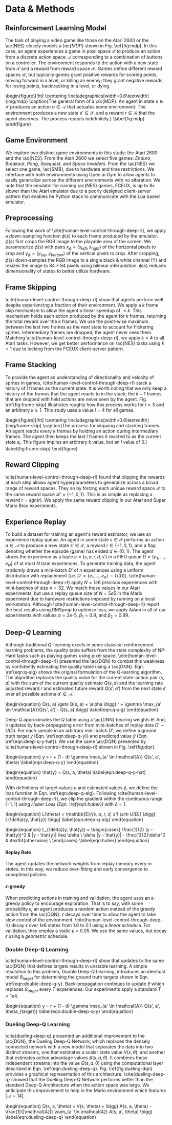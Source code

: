 # Data & Methods

<!-- TODO: \cite{adam} -->


## Reinforcement Learning Model

The task of playing a video game like those on the Atari 2600 or the \ac{NES}
closely models a _\ac{MDP}_ shown in Fig. \ref{fig:mdp}. In this case, an
agent experiences a game in pixel space $\mathcal{S}$ to produce an action
from a discrete action space $\mathcal{A}$ corresponding to a combination of
buttons on a controller. The environment responds to the action with a new
state from $\mathcal{S}$ and a reward from reward space $\mathcal{R}$. Games
define different reward spaces $\mathcal{R}$, but typically games grant
positive rewards for scoring points, moving forward in a level, or killing an
enemy; they grant negative rewards for losing points, backtracking in a
level, or dying.

\begin{figure}[!ht]
\centering
\includegraphics[width=0.6\textwidth]{img/mdp}
\caption{The general form of a \ac{MDP}. An agent in state
$s \in \mathcal{S}$ produces an action $a \in \mathcal{A}$ that actuates some
environment. The environment produces a new state $s' \in \mathcal{S}$, and a
reward $r \in \mathcal{R}$ that the agent observes. The process repeats
indefinitely.}
\label{fig:mdp}
\end{figure}

## Game Environment

We explore two distinct game environments in this study: the Atari 2600 and
the \ac{NES}. From the Atari 2600 we select five games: _Enduro_, _Breakout_,
_Pong_, _Seaquest_, and _Space Invaders_. From the \ac{NES} we select one
game, \ac{SMB}, due to hardware and time restrictions. We interface with both
environments using Open.ai Gym to allow agents to easily generalize across
the different environments with no alteration. We note that the emulator for
running \ac{NES} games, FCEUX, is up to $8x$ slower than the Atari emulator
due to a poorly designed client-server pattern that enables he Python stack
to communicate with the Lua based emulator.

## Preprocessing

Following the work of \cite{human-level-control-through-deep-rl}, we apply a
down-sampling function $\phi(s)$ to each frame produced by the emulator.
$\phi(s)$ first crops the RGB image to the playable area of the screen. We
parameterize $\phi(s)$ with pairs $x_{\phi} = (x_{left}, x_{right})$ of the
horizontal pixels to crop and $y_{\phi} = (y_{top}, y_{bottom})$ of the
vertical pixels to crop. After cropping, $\phi(s)$ down-samples the RGB image
to a single black & white channel (Y) and resizes the image to $84 \times 84$
pixels using bilinear interpolation. $\phi(s)$ reduces dimensionality of
states to better utilize hardware.

## Frame Skipping

\cite{human-level-control-through-deep-rl} show that agents perform well
despite experiencing a fraction of their environment. We apply a $k$ frame
skip mechanism to allow the agent a linear speedup of $\leq k$. This
mechanism holds each action produced by the agent for $k$ frames, returning
the total reward over the $k$ frames. We use the point-wise maximum between
the last two frames as the next state to account for flickering sprites.
Intermediary frames are dropped, the agent never sees them. Matching
\cite{human-level-control-through-deep-rl}, we apply $k = 4$ to all Atari
tasks. However, we get better performance on \ac{NES} tasks using $k = 1$ due
to locking from the FCEUX client-server pattern.

## Frame Stacking

To provide the agent an understanding of directionality and velocity of
sprites in games, \cite{human-level-control-through-deep-rl} stack a history
of $l$ frames as the current state. It is worth noting that we only keep a
history of the frames that the agent reacts to in the stack; the $k - 1$
frames that are skipped with held actions are never seen by the agent. Fig.
\ref{fig:frame-skip} illustrates roughly how this process works for $l = 3$
and an arbitrary $k \geq 1$. This study uses a value $l = 4$ for all games.

<!-- TODO: what about the max? -->

\begin{figure}[!ht]
\centering
\includegraphics[width=0.6\textwidth]{img/frame-skip}
\caption{The process for skipping and stacking frames. An agent reacts every
$k$ frames by holding an action during intermediary frames. The agent then
keeps the last $l$ frames it reacted to as the current state $s_i$. This
figure implies an arbitrary $k$ value, but an $l$ value of $3$.}
\label{fig:frame-skip}
\end{figure}

## Reward Clipping

\cite{human-level-control-through-deep-rl} found that clipping the rewards
at each step allows agent hyperparameters to generalize across a broad range
of reward spaces. They so by forcing each unique reward space $\mathcal{R}$
to the same reward space $\mathcal{R}' = \{-1, 0, 1\}$. This is as simple as
replacing a reward $r = sgn(r)$. We apply the same reward clipping in our
Atari and Super Mario Bros experiments.

## Experience Replay

To build a dataset for training an agent's reward estimator, we use an
experience replay queue. An agent in some state $s \in \mathcal{S}$ performs
an action $a \in \mathcal{A}$ to produce a new state $s' \in \mathcal{S}$, a
reward $r \in \{-1, 0, 1\}$, and a flag denoting whether the episode (game)
has ended $d \in \{0, 1\}$. The agent stores the experience as a tuple
$e = (s, a, r, d, s')$ in a FIFO queue $D = \{e_1, ..., e_N\}$ of at most $N$
total experiences. To generate training data, the agent randomly draws a
mini-batch $D'$ of $n$ experiences using a uniform distribution with
replacement (i.e. $D' = \{e_1, ..., e_n\} \sim U(D)$).
\cite{human-level-control-through-deep-rl} apply $N = 1e6$ previous
experiences with mini-batches of size $n = 32$. We match these values in our
Atari experiments, but use a replay queue size of $N = 5e5$ in the Mario
experiment due to hardware restrictions imposed by running on a local
workstation. Although \cite{human-level-control-through-deep-rl} report the
best results using RMSprop to optimize loss, we apply Adam in all of our
experiments with values $\alpha = 2e$-$5$, $\beta_1 = 0.9$, and
$\beta_2 = 0.99$.

## Deep-$Q$ Learning

Although traditional $Q$-learning excels in some classical reinforcement
learning problems, the quality table suffers from the state complexity of
NP-Hard tasks such as playing games using pixel space.
\cite{human-level-control-through-deep-rl} presented the \ac{DQN} to
combat this weakness by confidently estimating the quality table using a
\ac{DNN}. Eqn. \ref{eqn:q-alg} shows the original formulation of the
Q-learning algorithm. The algorithm replaces the quality value for the
current state-action pair $(s, a)$ with the sum of the current quality
estimate $Q(s, a)$ and the learning rate adjusted reward $r$ and estimated
future reward $Q(s', a')$ from the next state $s'$ over all possible actions
$a' \in \mathcal{A}$.

\begin{equation}
Q(s, a) \gets
Q(s, a) +
\alpha \bigg(
r + \gamma \max_{a' \in \mathcal{A}}Q(s', a') - Q(s, a)
\bigg)
\label{eqn:q-alg}
\end{equation}

Deep-Q approximates the $Q$ table using a \ac{DNN} bearing weights $\theta$.
And, it updates by back-propagating error from mini-batches of replay data
$D' \sim U(D)$. For each sample in an arbitrary mini-batch $D'$, we define a
ground truth target $y$ (Eqn. \ref{eqn:deep-q-y}) and predicted value
$\hat{y}$ (Eqn. \ref{eqn:deep-q-y-hat}). We use the same \ac{DQN} presented
by \cite{human-level-control-through-deep-rl} shown in Fig. \ref{fig:dqn}.

\begin{equation}
y = r + (1 - d) \gamma \max_{a' \in \mathcal{A}} Q(s', a', \theta)
\label{eqn:deep-q-y}
\end{equation}

\begin{equation}
\hat{y} = Q(s, a, \theta)
\label{eqn:deep-q-y-hat}
\end{equation}

With definitions of target values $y$ and estimated values $\hat{y}$, we
define the loss function in Eqn. \ref{eqn:deep-q-alg}. Following
\cite{human-level-control-through-deep-rl}, we clip the gradient within the
continuous range $[-1, 1]$ using _Huber Loss (Eqn. \ref{eqn:huber})_ with
$\delta = 1$.

\begin{equation}
L(\theta) =
\mathbb{E}_{(s, a, r, d, s') \sim U(D)} \bigg[ L_{\delta}(y, \hat{y}) \bigg]
\label{eqn:deep-q-alg}
\end{equation}

\begin{equation}
L_{\delta}(y, \hat{y}) = \begin{cases}
      \frac{1}{2} (y - \hat{y})^2                & |y - \hat{y}| \leq \delta \\
      \delta |y - \hat{y}| - \frac{1}{2}\delta^2 & \textbf{otherwise} \\
\end{cases}
\label{eqn:huber}
\end{equation}

#### Replay Rate

<!-- TODO: reference why the replay rate -->
<!-- TODO: extend? move somewhere else? -->

The agent updates the network weights from replay memory every $m$ _states_.
In this way, we reduce over-fitting and early convergence to suboptimal
policies.

#### $\epsilon$-greedy

When predicting actions in training and validation, the agent uses an
$\epsilon$-greedy policy to encourage exploration. That is to say, with some
probability $\epsilon$, an agent produces a random action instead of the
greedy action from the \ac{DQN}. $\epsilon$ decays over time to allow the
agent to take slow control of the environment.
\cite{human-level-control-through-deep-rl} decay $\epsilon$ over $1e6$ states
from $1.0$ to $0.1$ using a _linear_ schedule. For validation, they employ a
static $\epsilon = 0.05$. We use the same values, but decay $\epsilon$ using
a _geometric_ schedule.

### Double Deep-Q Learning

\cite{human-level-control-through-deep-rl} show that updates to the same
\ac{DQN} that defines targets results in unstable learning. A simple
resolution to this problem, Double Deep-$Q$ Learning, introduces an identical
model $\theta_{target}$ for determining the ground truth targets shown in
Eqn. \ref{eqn:double-deep-q-y}. Back-propagation continues to update $\theta$
which replaces $\theta_{target}$ every $T$ experiences. Our experiments apply
a standard $T = 1e4$.

\begin{equation}
y = r + (1 - d) \gamma \max_{a' \in \mathcal{A}} Q(s', a', \theta_{target})
\label{eqn:double-deep-q-y}
\end{equation}

### Dueling Deep-Q Learning

\cite{dueling-deep-q} presented an additional improvement to the \ac{DQN},
the Dueling Deep-Q Network, which replaces the densely connected network with
a new model that separates the data into two distinct streams, one that
estimates a scalar state value $V(s, \theta)$, and another that estimates
action advantage values $A(s, a, \theta)$. It combines these independent
streams into the value $Q(s, a, \theta)$ using the computational layer
described in Eqn. \ref{eqn:dueling-deep-q}. Fig. \ref{fig:dueling-dqn}
provides a graphical representation of this architecture.
\cite{dueling-deep-q} showed that the Dueling Deep-Q Network performs better
than the standard Deep-Q Architecture when the action space was large. We
anticipate this improvement to help in the Mario environment which features
$|\mathcal{A} = 14|$.

\begin{equation}
Q(s, a, \theta) = V(s, \theta) +
\bigg(
A(s, a, \theta) -
\frac{1}{|\mathcal{A}|} \sum_{a' \in \mathcal{A}} A(s, a', \theta)
\bigg)
\label{eqn:dueling-deep-q}
\end{equation}
